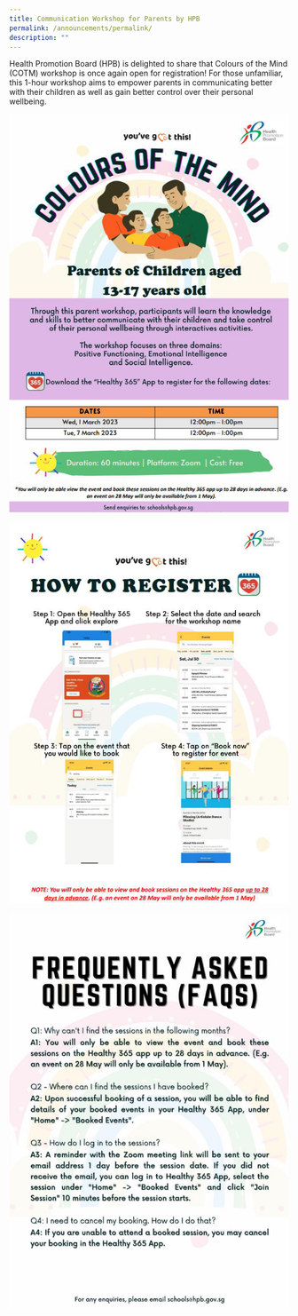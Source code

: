 ```yaml
---
title: Communication Workshop for Parents by HPB
permalink: /announcements/permalink/
description: ""
---
```

Health Promotion Board (HPB) is delighted to share that Colours of the Mind (COTM) workshop is once again open for registration! For those unfamiliar, this 1-hour workshop aims to empower parents in communicating better with their children as well as gain better control over their personal wellbeing.

![](/images/News%20and%20Announcements/2023/HPB%20Colours%20of%20the%20Mind/HPB_com01.jpg)

![](/images/News%20and%20Announcements/2023/HPB%20Colours%20of%20the%20Mind/HPB_com02.jpg)

![](/images/News%20and%20Announcements/2023/HPB%20Colours%20of%20the%20Mind/HPB_com03.jpg)